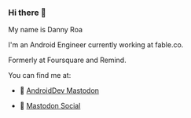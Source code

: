 ### Hi there 👋

My name is Danny Roa

I'm an Android Engineer currently working at fable.co.

Formerly at Foursquare and Remind.

You can find me at:

- 🐘 <a rel="me" href="https://androiddev.social/@dannyroa">AndroidDev Mastodon</a>

- 🐘 <a rel="me" href="https://mastodon.social/@dannyroa">Mastodon Social</a>
